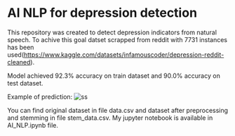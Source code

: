 # AI NLP for depression detection 

This repository was created to detect depression indicators from natural speech. To achive this goal datset scrapped from reddit with 7731 instances has been used(https://www.kaggle.com/datasets/infamouscoder/depression-reddit-cleaned). 

Model achieved 92.3% accuracy on train dataset and 90.0% accuracy on test dataset.

Example of prediction:
![ss](https://user-images.githubusercontent.com/68538575/189686676-9247cfeb-011d-4460-9af6-6ac6b44f3372.png)

You can find original dataset in file data.csv and dataset after preprocessing and stemming in file stem_data.csv. My jupyter notebook is available in AI_NLP.ipynb file.
